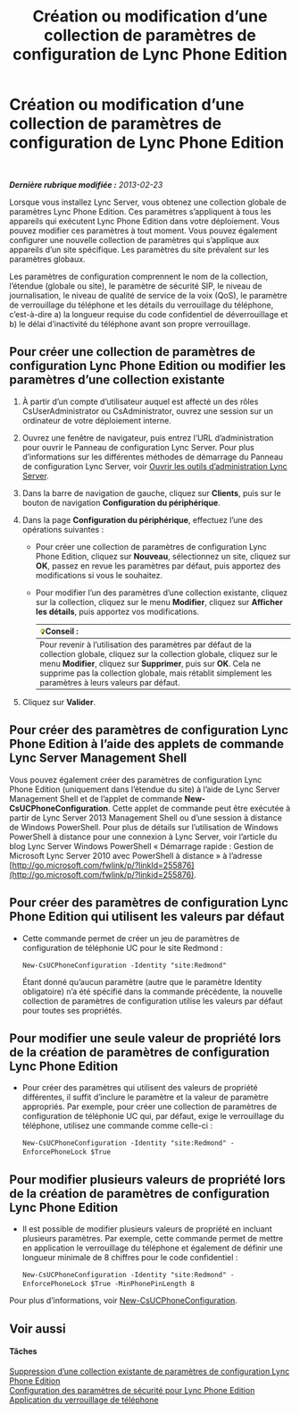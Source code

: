 ﻿---
title: Création ou modification d’une collection de paramètres de configuration de Lync Phone Edition
TOCTitle: Création ou modification d’une collection de paramètres de configuration de Lync Phone Edition
ms:assetid: 6cf714af-8f57-4a71-89ad-0a776302b2ba
ms:mtpsurl: https://technet.microsoft.com/fr-fr/library/JJ688086(v=OCS.15)
ms:contentKeyID: 49891384
ms.date: 05/20/2016
mtps_version: v=OCS.15
ms.translationtype: HT
---

# Création ou modification d’une collection de paramètres de configuration de Lync Phone Edition

 

_**Dernière rubrique modifiée :** 2013-02-23_

Lorsque vous installez Lync Server, vous obtenez une collection globale de paramètres Lync Phone Edition. Ces paramètres s’appliquent à tous les appareils qui exécutent Lync Phone Edition dans votre déploiement. Vous pouvez modifier ces paramètres à tout moment. Vous pouvez également configurer une nouvelle collection de paramètres qui s’applique aux appareils d’un site spécifique. Les paramètres du site prévalent sur les paramètres globaux.

Les paramètres de configuration comprennent le nom de la collection, l’étendue (globale ou site), le paramètre de sécurité SIP, le niveau de journalisation, le niveau de qualité de service de la voix (QoS), le paramètre de verrouillage du téléphone et les détails du verrouillage du téléphone, c’est-à-dire a) la longueur requise du code confidentiel de déverrouillage et b) le délai d’inactivité du téléphone avant son propre verrouillage.

## Pour créer une collection de paramètres de configuration Lync Phone Edition ou modifier les paramètres d’une collection existante

1.  À partir d’un compte d’utilisateur auquel est affecté un des rôles CsUserAdministrator ou CsAdministrator, ouvrez une session sur un ordinateur de votre déploiement interne.

2.  Ouvrez une fenêtre de navigateur, puis entrez l’URL d’administration pour ouvrir le Panneau de configuration Lync Server. Pour plus d’informations sur les différentes méthodes de démarrage du Panneau de configuration Lync Server, voir [Ouvrir les outils d’administration Lync Server](lync-server-2013-open-lync-server-administrative-tools.md).

3.  Dans la barre de navigation de gauche, cliquez sur **Clients**, puis sur le bouton de navigation **Configuration du périphérique**.

4.  Dans la page **Configuration du périphérique**, effectuez l’une des opérations suivantes :
    
      - Pour créer une collection de paramètres de configuration Lync Phone Edition, cliquez sur **Nouveau**, sélectionnez un site, cliquez sur **OK**, passez en revue les paramètres par défaut, puis apportez des modifications si vous le souhaitez.
    
      - Pour modifier l’un des paramètres d’une collection existante, cliquez sur la collection, cliquez sur le menu **Modifier**, cliquez sur **Afficher les détails**, puis apportez vos modifications.
        
        <table>
        <thead>
        <tr class="header">
        <th><img src="images/JJ205025.tip(OCS.15).gif" title="tip" alt="tip" />Conseil :</th>
        </tr>
        </thead>
        <tbody>
        <tr class="odd">
        <td>Pour revenir à l’utilisation des paramètres par défaut de la collection globale, cliquez sur la collection globale, cliquez sur le menu <strong>Modifier</strong>, cliquez sur <strong>Supprimer</strong>, puis sur <strong>OK</strong>. Cela ne supprime pas la collection globale, mais rétablit simplement les paramètres à leurs valeurs par défaut.</td>
        </tr>
        </tbody>
        </table>


5.  Cliquez sur **Valider**.

## Pour créer des paramètres de configuration Lync Phone Edition à l’aide des applets de commande Lync Server Management Shell

Vous pouvez également créer des paramètres de configuration Lync Phone Edition (uniquement dans l’étendue du site) à l’aide de Lync Server Management Shell et de l’applet de commande **New-CsUCPhoneConfiguration**. Cette applet de commande peut être exécutée à partir de Lync Server 2013 Management Shell ou d’une session à distance de Windows PowerShell. Pour plus de détails sur l’utilisation de Windows PowerShell à distance pour une connexion à Lync Server, voir l’article du blog Lync Server Windows PowerShell « Démarrage rapide : Gestion de Microsoft Lync Server 2010 avec PowerShell à distance » à l’adresse [http://go.microsoft.com/fwlink/p/?linkId=255876](http://go.microsoft.com/fwlink/p/?linkid=255876).

## Pour créer des paramètres de configuration Lync Phone Edition qui utilisent les valeurs par défaut

  - Cette commande permet de créer un jeu de paramètres de configuration de téléphonie UC pour le site Redmond :
    
        New-CsUCPhoneConfiguration -Identity "site:Redmond"
    
    Étant donné qu’aucun paramètre (autre que le paramètre Identity obligatoire) n’a été spécifié dans la commande précédente, la nouvelle collection de paramètres de configuration utilise les valeurs par défaut pour toutes ses propriétés.

## Pour modifier une seule valeur de propriété lors de la création de paramètres de configuration Lync Phone Edition

  - Pour créer des paramètres qui utilisent des valeurs de propriété différentes, il suffit d’inclure le paramètre et la valeur de paramètre appropriés. Par exemple, pour créer une collection de paramètres de configuration de téléphonie UC qui, par défaut, exige le verrouillage du téléphone, utilisez une commande comme celle-ci :
    
        New-CsUCPhoneConfiguration -Identity "site:Redmond" -EnforcePhoneLock $True

## Pour modifier plusieurs valeurs de propriété lors de la création de paramètres de configuration Lync Phone Edition

  - Il est possible de modifier plusieurs valeurs de propriété en incluant plusieurs paramètres. Par exemple, cette commande permet de mettre en application le verrouillage du téléphone et également de définir une longueur minimale de 8 chiffres pour le code confidentiel :
    
        New-CsUCPhoneConfiguration -Identity "site:Redmond" -EnforcePhoneLock $True -MinPhonePinLength 8

Pour plus d’informations, voir [New-CsUCPhoneConfiguration](new-csucphoneconfiguration.md).

## Voir aussi

#### Tâches

[Suppression d’une collection existante de paramètres de configuration Lync Phone Edition](lync-server-2013-delete-an-existing-collection-of-lync-phone-edition-configuration-settings.md)  
[Configuration des paramètres de sécurité pour Lync Phone Edition](lync-server-2013-configure-security-settings-for-lync-phone-edition.md)  
[Application du verrouillage de téléphone](lync-server-2013-enforce-phone-locking.md)

